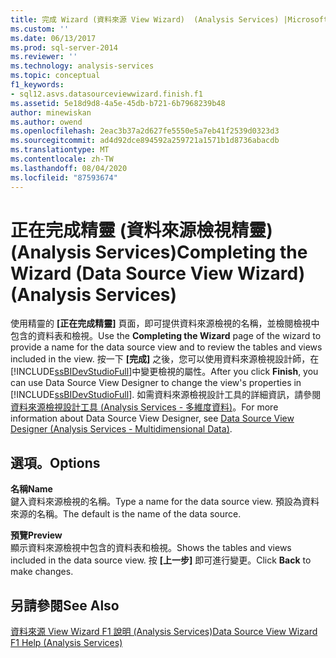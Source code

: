 ```yaml
---
title: 完成 Wizard (資料來源 View Wizard)  (Analysis Services) |Microsoft Docs
ms.custom: ''
ms.date: 06/13/2017
ms.prod: sql-server-2014
ms.reviewer: ''
ms.technology: analysis-services
ms.topic: conceptual
f1_keywords:
- sql12.asvs.datasourceviewwizard.finish.f1
ms.assetid: 5e18d9d8-4a5e-45db-b721-6b7968239b48
author: minewiskan
ms.author: owend
ms.openlocfilehash: 2eac3b37a2d627fe5550e5a7eb41f2539d0323d3
ms.sourcegitcommit: ad4d92dce894592a259721a1571b1d8736abacdb
ms.translationtype: MT
ms.contentlocale: zh-TW
ms.lasthandoff: 08/04/2020
ms.locfileid: "87593674"
---
```

# <a name="completing-the-wizard-data-source-view-wizard-analysis-services"></a><span data-ttu-id="fab96-102">正在完成精靈 (資料來源檢視精靈) (Analysis Services)</span><span class="sxs-lookup"><span data-stu-id="fab96-102">Completing the Wizard (Data Source View Wizard) (Analysis Services)</span></span>
  <span data-ttu-id="fab96-103">使用精靈的 **[正在完成精靈]** 頁面，即可提供資料來源檢視的名稱，並檢閱檢視中包含的資料表和檢視。</span><span class="sxs-lookup"><span data-stu-id="fab96-103">Use the **Completing the Wizard** page of the wizard to provide a name for the data source view and to review the tables and views included in the view.</span></span> <span data-ttu-id="fab96-104">按一下 **[完成]** 之後，您可以使用資料來源檢視設計師，在 [!INCLUDE[ssBIDevStudioFull](../includes/ssbidevstudiofull-md.md)]中變更檢視的屬性。</span><span class="sxs-lookup"><span data-stu-id="fab96-104">After you click **Finish**, you can use Data Source View Designer to change the view's properties in [!INCLUDE[ssBIDevStudioFull](../includes/ssbidevstudiofull-md.md)].</span></span> <span data-ttu-id="fab96-105">如需資料來源檢視設計工具的詳細資訊，請參閱[資料來源檢視設計工具 &#40;Analysis Services - 多維度資料&#41;](data-source-view-designer-analysis-services-multidimensional-data.md)。</span><span class="sxs-lookup"><span data-stu-id="fab96-105">For more information about Data Source View Designer, see [Data Source View Designer &#40;Analysis Services - Multidimensional Data&#41;](data-source-view-designer-analysis-services-multidimensional-data.md).</span></span>  
  
## <a name="options"></a><span data-ttu-id="fab96-106">選項。</span><span class="sxs-lookup"><span data-stu-id="fab96-106">Options</span></span>  
 <span data-ttu-id="fab96-107">**名稱**</span><span class="sxs-lookup"><span data-stu-id="fab96-107">**Name**</span></span>  
 <span data-ttu-id="fab96-108">鍵入資料來源檢視的名稱。</span><span class="sxs-lookup"><span data-stu-id="fab96-108">Type a name for the data source view.</span></span> <span data-ttu-id="fab96-109">預設為資料來源的名稱。</span><span class="sxs-lookup"><span data-stu-id="fab96-109">The default is the name of the data source.</span></span>  
  
 <span data-ttu-id="fab96-110">**預覽**</span><span class="sxs-lookup"><span data-stu-id="fab96-110">**Preview**</span></span>  
 <span data-ttu-id="fab96-111">顯示資料來源檢視中包含的資料表和檢視。</span><span class="sxs-lookup"><span data-stu-id="fab96-111">Shows the tables and views included in the data source view.</span></span> <span data-ttu-id="fab96-112">按 **[上一步]** 即可進行變更。</span><span class="sxs-lookup"><span data-stu-id="fab96-112">Click **Back** to make changes.</span></span>  
  
## <a name="see-also"></a><span data-ttu-id="fab96-113">另請參閱</span><span class="sxs-lookup"><span data-stu-id="fab96-113">See Also</span></span>  
 [<span data-ttu-id="fab96-114">資料來源 View Wizard F1 說明 &#40;Analysis Services&#41;</span><span class="sxs-lookup"><span data-stu-id="fab96-114">Data Source View Wizard F1 Help &#40;Analysis Services&#41;</span></span>](data-source-view-wizard-f1-help-analysis-services.md)  
  
  
